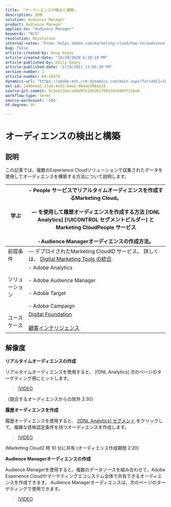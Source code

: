 ```yaml
---
title: 「オーディエンスの検出と構築」
description: 説明
solution: Audience Manager
product: Audience Manager
applies-to: "Audience Manager"
keywords: "KCS"
resolution: Resolution
internal-notes: "From: helpx.adobe.com/marketing-cloud/how-to/audience-discovery.html"
bug: false
article-created-by: Doug Keyes
article-created-date: "10/29/2020 6:10:10 PM"
article-published-by: Emily Geary
article-published-date: "2/19/2021 11:05:39 PM"
version-number: 1
article-number: KA-16473
dynamics-url: "https://adobe-ent.crm.dynamics.com/main.aspx?forceUCI=1&pagetype=entityrecord&etn=knowledgearticle&id=279bbdfa-111a-eb11-a813-000d3a5937f3"
exl-id: 1440eed2-11a4-4e93-b4e2-964ab398a634
source-git-commit: 0c3e421beca46d9fe1952b1f98538a50697216a0
workflow-type: tm+mt
source-wordcount: '204'
ht-degree: 9%

---
```


# オーディエンスの検出と構築

## 説明


この記事では、複数のExperience Cloudソリューションで収集されたデータを使用してオーディエンスを構築する方法について説明します。


| 学ぶ | - People サービスでリアルタイムオーディエンスを作成するMarketing Cloud。<br><br> — を使用して履歴オーディエンスを作成する方法 [!DNL Analytics] [!UICONTROL セグメントビルダー] とMarketing CloudPeople サービス<br><br>-Audience Managerオーディエンスの作成方法。 |
| --- | --- |
| 前提条件 |  — デプロイされたMarketing CloudID サービス。 詳しくは、 [Digital Marketing Tools の統合](https://helpx.adobe.com/marketing-cloud/how-to/tool-integration.html). |
| ソリューション | - Adobe Analytics<br><br>- Adobe Audience Manager<br><br>- Adobe Target<br><br>- Adobe Campaign |
| ユースケース | [Digital Foundation](https://helpx.adobe.com/marketing-cloud/how-to/digital-foundation.html)<br><br>[顧客インテリジェンス](https://helpx.adobe.com/marketing-cloud/how-to/customer-intelligence.html) |





## 解像度


<b>リアルタイムオーディエンスの作成</b>

リアルタイムオーディエンスを使用すると、 [!DNL Analytics] 次のページのターゲティング用にヒットします。




>[!VIDEO](https://video.tv.adobe.com/v/17804t1/)


（競合するオーディエンスからの除外 2:30）



<b>履歴オーディエンスを作成</b>

履歴オーディエンスを使用すると、 [[!DNL Analytics] セグメント](https://marketing.adobe.com/resources/help/ja_JP/analytics/segment/) をクリックして、複雑な資格認定条件を持つオーディエンスを作成します。




>[!VIDEO](https://video.tv.adobe.com/v/17805/)


(Marketing Cloud2 時 10 分に共有 )オーディエンス作成期間 2:20)

<b>Audience Managerオーディエンスの作成</b>

Audience Managerを使用すると、複数のデータソースを組み合わせて、Adobe Experience Cloudやマーケティングエコシステム全体で共有できるオーディエンスを作成できます。 Audience Managerオーディエンスは、次のページのターゲティングで使用できます。




>[!VIDEO](https://video.tv.adobe.com/v/18113t1/)
